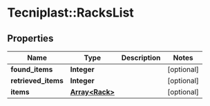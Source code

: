 # Tecniplast::RacksList

## Properties
Name | Type | Description | Notes
------------ | ------------- | ------------- | -------------
**found_items** | **Integer** |  | [optional] 
**retrieved_items** | **Integer** |  | [optional] 
**items** | [**Array&lt;Rack&gt;**](Rack.md) |  | [optional] 


